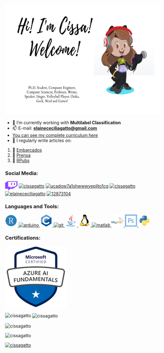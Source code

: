 <p align="center"><img src="https://github.com/cissagatto/cissagatto/blob/main/capa-git.png" width="640" height="360"/> </a> 

- 🔭 I’m currently working with **Multilabel Classification**
- 📫 E-mail: **elainececiliagatto@gmail.com**
- [You can see my complete curriculum here](https://sites.google.com/view/professoracissagatto/)
- 📝 I regularly write articles on:
1. 📝 [Embarcados](https://www.embarcados.com.br/author/cissa/)
2. 📝 [Prensa](https://prensa.li/@cissa.gatto/)
3. 📝 [RPubs](https://rpubs.com/cissagatto)


<!-- ### Blogs posts --> 
<!-- BLOG-POST-LIST:START -->
<!-- BLOG-POST-LIST:END -->

<h3 align="left">Social Media:</h3>
<p align="left">
<a href="https://www.twitch.tv/cissagatto" target="blank"><img align="center" src="https://github.com/cissagatto/cissagatto/blob/main/878px-Twitch_Glitch_Logo_Purple.svg.png" alt="cissagatto" height="30" width="40" /></a>
<a href="https://twitter.com/cissagatto" target="blank"><img align="center" src="https://raw.githubusercontent.com/rahuldkjain/github-profile-readme-generator/master/src/images/icons/Social/twitter.svg" alt="cissagatto" height="30" width="40" /></a>
<a href="https://www.youtube.com/c/ucadow7a1shwwwyepjlto1cg" target="blank"><img align="center" src="https://raw.githubusercontent.com/rahuldkjain/github-profile-readme-generator/master/src/images/icons/Social/youtube.svg" alt="ucadow7a1shwwwyepjlto1cg" height="30" width="40" /></a>
<a href="https://instagram.com/cissagatto" target="blank"><img align="center" src="https://raw.githubusercontent.com/rahuldkjain/github-profile-readme-generator/master/src/images/icons/Social/instagram.svg" alt="cissagatto" height="30" width="40" /></a>
<a href="https://linkedin.com/in/elainececiliagatto" target="blank"><img align="center" src="https://raw.githubusercontent.com/rahuldkjain/github-profile-readme-generator/master/src/images/icons/Social/linked-in-alt.svg" alt="elainececiliagatto" height="30" width="40" /></a>
<a href="https://stackoverflow.com/users/12873104" target="blank"><img align="center" src="https://raw.githubusercontent.com/rahuldkjain/github-profile-readme-generator/master/src/images/icons/Social/stack-overflow.svg" alt="12873104" height="30" width="40" /></a>



<h3 align="left">Languages and Tools:</h3>
<p align="left"> <a href="https://www.rstudio.com/" target="_blank"> <img src="https://github.com/cissagatto/cissagatto/blob/main/rstudio_104598.png" width="40" height="40"/> </a> 
<a href="https://www.arduino.cc/" target="_blank"> <img src="https://cdn.worldvectorlogo.com/logos/arduino-1.svg" alt="arduino" width="40" height="40"/> </a> 
<a href="https://www.cprogramming.com/" target="_blank"> <img src="https://raw.githubusercontent.com/devicons/devicon/master/icons/c/c-original.svg" alt="c" width="40" height="40"/> </a> 
<a href="https://git-scm.com/" target="_blank"> <img src="https://www.vectorlogo.zone/logos/git-scm/git-scm-icon.svg" alt="git" width="40" height="40"/> </a> 
<a href="https://www.java.com" target="_blank"> <img src="https://raw.githubusercontent.com/devicons/devicon/master/icons/java/java-original.svg" alt="java" width="40" height="40"/> </a> 
<a href="https://www.linux.org/" target="_blank"> <img src="https://raw.githubusercontent.com/devicons/devicon/master/icons/linux/linux-original.svg" alt="linux" width="40" height="40"/> </a> 
<a href="https://www.mathworks.com/" target="_blank"> <img src="https://upload.wikimedia.org/wikipedia/commons/2/21/Matlab_Logo.png" alt="matlab" width="40" height="40"/> </a> <a href="https://www.mysql.com/" target="_blank"> <img src="https://raw.githubusercontent.com/devicons/devicon/master/icons/mysql/mysql-original-wordmark.svg" alt="mysql" width="40" height="40"/> </a> 
<a href="https://www.photoshop.com/en" target="_blank"> <img src="https://raw.githubusercontent.com/devicons/devicon/master/icons/photoshop/photoshop-line.svg" alt="photoshop" width="40" height="40"/> </a> 
<a href="https://www.python.org" target="_blank"> <img src="https://raw.githubusercontent.com/devicons/devicon/master/icons/python/python-original.svg" alt="python" width="40" height="40"/> </a> </p>


<h3 align="left">Certifications:</h3>
<img src="https://github.com/cissagatto/cissagatto/blob/main/azure-ai-fundamentals-600x600.png" width="200" height="200"/> </a> 


<p>
<p><img align="left" src="https://github-readme-stats.vercel.app/api/top-langs?username=cissagatto&theme=onedark&show_icons=true&locale=en&layout=compact" alt="cissagatto" /></p>
<p>
<p>&nbsp;<img align="center" src="https://github-readme-stats.vercel.app/api?username=cissagatto&theme=onedark&show_icons=true&locale=en" alt="cissagatto" /></p>
<p>
<p><img align="center" src="https://github-readme-streak-stats.herokuapp.com/?user=cissagatto&theme=onedark" alt="cissagatto" /></p>
<p>

  
<p align="left"> <img src="https://komarev.com/ghpvc/?username=cissagatto&label=Profile%20views&theme=onedark&color=0e75b6&style=flat" alt="cissagatto" /> </p>

<p align="left"> <a href="https://github.com/ryo-ma/github-profile-trophy&theme=onedark"><img src="https://github-profile-trophy.vercel.app/?username=cissagatto" alt="cissagatto" /></a> </p>
